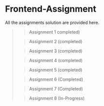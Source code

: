 # Frontend-Assignment
All the assignments solution are provided here.
>> Assignment 1 completed)
>
>> Assignment 2 (completed)
>
>> Assignment 3 (completed)
>
>> Assignment 4 (completed)
>
>> Assignment 5 (completed)
>
>> Assignment 6 (Completed)
>
>> Assignment 7 (Completed)
>
>> Assignment 8 (In-Progress)
